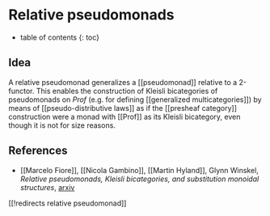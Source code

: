 # Relative pseudomonads

* table of contents
{: toc}

## Idea

A relative pseudomonad generalizes a [[pseudomonad]] relative to a 2-functor.  This enables the construction of Kleisli bicategories of pseudomonads on $Prof$ (e.g. for defining [[generalized multicategories]]) by means of [[pseudo-distributive laws]] as if the [[presheaf category]] construction were a monad with [[Prof]] as its Kleisli bicategory, even though it is not for size reasons.

## References

* [[Marcelo Fiore]], [[Nicola Gambino]], [[Martin Hyland]], Glynn Winskel, *Relative pseudomonads, Kleisli bicategories, and substitution monoidal structures*, [arxiv](https://arxiv.org/abs/1612.03678)

[[!redirects relative pseudomonad]]
